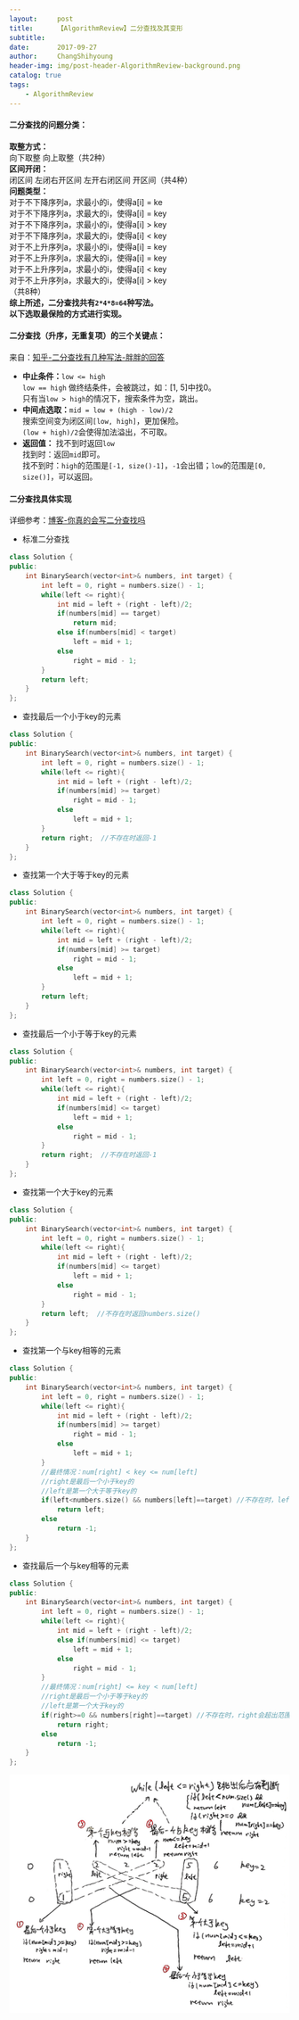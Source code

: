 ```yaml
---
layout:     post
title:      【AlgorithmReview】二分查找及其变形
subtitle:   
date:       2017-09-27
author:     ChangShihyoung
header-img: img/post-header-AlgorithmReview-background.png
catalog: true
tags:
    - AlgorithmReview
---
```


#### 二分查找的问题分类：  
**取整方式：**  
向下取整 向上取整（共2种）  
**区间开闭：**  
闭区间 左闭右开区间 左开右闭区间 开区间（共4种）  
**问题类型：**  
对于不下降序列a，求最小的i，使得a[i] = ke  
对于不下降序列a，求最大的i，使得a[i] = key  
对于不下降序列a，求最小的i，使得a[i] > key  
对于不下降序列a，求最大的i，使得a[i] < key  
对于不上升序列a，求最小的i，使得a[i] = key  
对于不上升序列a，求最大的i，使得a[i] = key  
对于不上升序列a，求最小的i，使得a[i] < key  
对于不上升序列a，求最大的i，使得a[i] > key  
（共8种）  
**综上所述，二分查找共有`2*4*8=64`种写法。**  
**以下选取最保险的方式进行实现。**  

#### 二分查找（**升序，无重复项**）的三个关键点：  
来自：[知乎-二分查找有几种写法-胖胖的回答](https://www.zhihu.com/question/36132386)  
- **中止条件：**`low <= high`  
`low == high` 做终结条件，会被跳过，如：[1, 5]中找0。  
只有当`low > high`的情况下，搜索条件为空，跳出。  
- **中间点选取：**`mid = low + (high - low)/2`  
搜索空间变为闭区间`[low, high]`，更加保险。  
`(low + high)/2`会使得加法溢出，不可取。  
- **返回值：** 找不到时返回`low`  
找到时：返回`mid`即可。  
找不到时：`high`的范围是`[-1, size()-1]`，`-1`会出错；`low`的范围是`[0, size()]`，可以返回。  

#### 二分查找具体实现  
详细参考：[博客-你真的会写二分查找吗](https://www.cnblogs.com/bofengyu/p/6761389.html)  
- 标准二分查找  
```C++
class Solution {
public:
    int BinarySearch(vector<int>& numbers, int target) {
		int left = 0, right = numbers.size() - 1;
		while(left <= right){
			int mid = left + (right - left)/2;
			if(numbers[mid] == target)
				return mid;
			else if(numbers[mid] < target)
				left = mid + 1;
			else
				right = mid - 1;
		}
		return left;
    }
};
```
- 查找最后一个小于key的元素  
```C++
class Solution {
public:
    int BinarySearch(vector<int>& numbers, int target) {
		int left = 0, right = numbers.size() - 1;
		while(left <= right){
			int mid = left + (right - left)/2;
			if(numbers[mid] >= target)
				right = mid - 1;
			else
				left = mid + 1;
		}
		return right;  //不存在时返回-1
    }
};
```
- 查找第一个大于等于key的元素
```C++
class Solution {
public:
    int BinarySearch(vector<int>& numbers, int target) {
		int left = 0, right = numbers.size() - 1;
		while(left <= right){
			int mid = left + (right - left)/2;
			if(numbers[mid] >= target)
				right = mid - 1;
			else
				left = mid + 1;
		}
		return left;
    }
};
```
- 查找最后一个小于等于key的元素  
```C++
class Solution {
public:
    int BinarySearch(vector<int>& numbers, int target) {
		int left = 0, right = numbers.size() - 1;
		while(left <= right){
			int mid = left + (right - left)/2;
			if(numbers[mid] <= target)
				left = mid + 1;
			else
				right = mid - 1;
		}
		return right;  //不存在时返回-1
    }
};
```
- 查找第一个大于key的元素  
```C++
class Solution {
public:
    int BinarySearch(vector<int>& numbers, int target) {
		int left = 0, right = numbers.size() - 1;
		while(left <= right){
			int mid = left + (right - left)/2;
			if(numbers[mid] <= target)
				left = mid + 1;
			else
				right = mid - 1;
		}
		return left;  //不存在时返回numbers.size()
    }
};
```
- 查找第一个与key相等的元素  
```C++
class Solution {
public:
    int BinarySearch(vector<int>& numbers, int target) {
		int left = 0, right = numbers.size() - 1;
		while(left <= right){
			int mid = left + (right - left)/2;
			if(numbers[mid] >= target)
				right = mid - 1;
			else
				left = mid + 1;
		}
		//最终情况：num[right] < key <= num[left]
		//right是最后一个小于key的
		//left是第一个大于等于key的
		if(left<numbers.size() && numbers[left]==target) //不存在时，left会超出范围
			return left;
		else
			return -1;
    }
};
```
- 查找最后一个与key相等的元素  
```C++
class Solution {
public:
    int BinarySearch(vector<int>& numbers, int target) {
		int left = 0, right = numbers.size() - 1;
		while(left <= right){
			int mid = left + (right - left)/2;
			else if(numbers[mid] <= target)
				left = mid + 1;
			else
				right = mid - 1;
		}
		//最终情况：num[right] <= key < num[left]
		//right是最后一个小于等于key的
		//left是第一个大于key的
		if(right>=0 && numbers[right]==target) //不存在时，right会超出范围
			return right;
		else
			return -1;
    }
};
```

![二分查找的变形总结](https://github.com/changshihyoung/changshihyoung.github.io/blob/master/img/post-2017-9-27-graph-1.png?raw=true)
